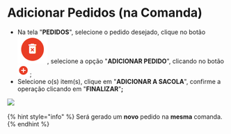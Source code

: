 # Adicionar Pedidos (na Comanda)

* Na tela "**PEDIDOS**", selecione o pedido desejado, clique no botão ![](<../../../.gitbook/assets/image (6).png>), selecione a opção "**ADICIONAR PEDIDO**", clicando no botão ![](<../../../.gitbook/assets/image (59).png>);
* Selecione o(s) item(s), clique em "**ADICIONAR A SACOLA**", confirme a operação clicando em "**FINALIZAR**"**;**

![](<../../../.gitbook/assets/adicionar p comanda.gif>)

{% hint style="info" %}
Será gerado um **novo** pedido na **mesma** comanda.
{% endhint %}
